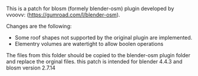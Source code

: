 This is a patch for blosm (formely blender-osm) plugin developed by vvoovv: (https://gumroad.com/l/blender-osm).

Changes are the following:
*  Some roof shapes not supported by the original plugin are implemented.
*  Elementry volumes are watertight to allow boolen operations

The files from this folder should be copied to the blender-osm plugin folder and replace the orginal files.
this patch is intended for blender 4.4.3 and blosm version 2.7.14